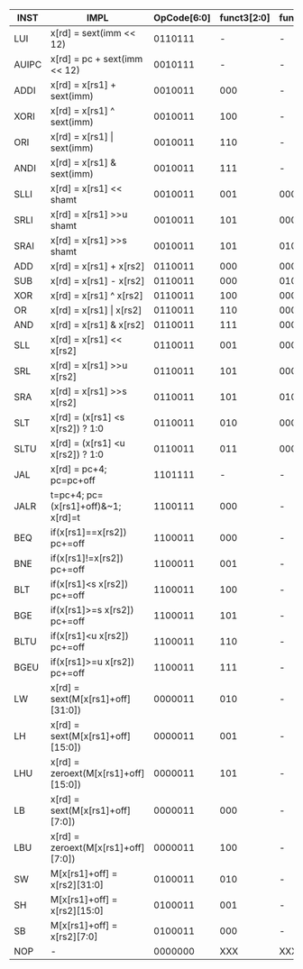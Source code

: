 | INST | IMPL | OpCode[6:0] | funct3[2:0] | funct7[6:0] | SelMuxPc4ALU  | opExImm[2:0] | selMuxImmPc4RAM[1:0] | weReg | opExRAM[2:0] | selMuxRS2Imm | selMUXPcRS1 | opALU[4:0] | mask[3:0] | weRAM |
|-|-|-|-|-|-|-|-|-|-|-|-|-|-|-|
| LUI       | x[rd] = sext(imm << 12) | 0110111 | - | - |0|U|00|1|XXX|1|X|PASS_B|XXXX|0|
| AUIPC     | x[rd] = pc + sext(imm << 12) | 0010111 | - | - |0|U|00|1|XXX|1|0|ADD|XXXX|0|
| ADDI      | x[rd] = x[rs1] + sext(imm) | 0010011 | 000 | - |0|I|00|1|XXX|1|1|ADD|XXXX|0|
| XORI      | x[rd] = x[rs1] ^ sext(imm) | 0010011 | 100 | - |0|I|00|1|XXX|1|1|XOR|XXXX|0|
| ORI       | x[rd] = x[rs1] \| sext(imm) | 0010011 | 110 | -|0|I|00|1|XXX|1|1|OR |XXXX|0|
| ANDI      | x[rd] = x[rs1] & sext(imm) | 0010011 | 111 | - |0|I|00|1|XXX|1|1|AND|XXXX|0|
| SLLI      | x[rd] = x[rs1] << shamt    | 0010011 | 001 | 0000000  |0|I_shamt|00|1|XXX|1|1|SLL|XXXX|0|
| SRLI      | x[rd] = x[rs1] >>u shamt   | 0010011 | 101 | 0000000  |0|I_shamt|00|1|XXX|1|1|SRL|XXXX|0|
| SRAI      | x[rd] = x[rs1] >>s shamt   | 0010011 | 101 | 0100000  |0|I_shamt|00|1|XXX|1|1|SRA|XXXX|0|
| ADD       | x[rd] = x[rs1] + x[rs2]   | 0110011 | 000 | 0000000  |0|XXX|00|1|XXX|0|1|ADD|XXXX|0|
| SUB       | x[rd] = x[rs1] - x[rs2]   | 0110011 | 000 | 0100000  |0|XXX|00|1|XXX|0|1|SUB|XXXX|0|
| XOR       | x[rd] = x[rs1] ^ x[rs2]   | 0110011 | 100 | 0000000  |0|XXX|00|1|XXX|0|1|XOR|XXXX|0|
| OR        | x[rd] = x[rs1] \| x[rs2]  | 0110011 | 110 | 0000000  |0|XXX|00|1|XXX|0|1|OR|XXXX|0|
| AND       | x[rd] = x[rs1] & x[rs2]   | 0110011 | 111 | 0000000  |0|XXX|00|1|XXX|0|1|AND|XXXX|0|
| SLL       | x[rd] = x[rs1] << x[rs2]  | 0110011 | 001 | 0000000  |0|XXX|00|1|XXX|0|1|SLL|XXXX|0|
| SRL       | x[rd] = x[rs1] >>u x[rs2] | 0110011 | 101 | 0000000  |0|XXX|00|1|XXX|0|1|SRL|XXXX|0|
| SRA       | x[rd] = x[rs1] >>s x[rs2] | 0110011 | 101 | 0100000  |0|XXX|00|1|XXX|0|1|SRA|XXXX|0|
| SLT       | x[rd] = (x[rs1] <s x[rs2]) ? 1:0 | 0110011 | 010 | 0000000 |0|XXX|00|1|XXX|0|1|SLT|XXXX|0|
| SLTU      | x[rd] = (x[rs1] <u x[rs2]) ? 1:0 | 0110011 | 011 | 0000000 |0|XXX|00|1|XXX|0|1|SLTU|XXXX|0|
| JAL       | x[rd] = pc+4; pc=pc+off   | 1101111 | - | - |0|JAL|01|1|XXX|1|0|ADD|XXXX|0|
| JALR      | t=pc+4; pc=(x[rs1]+off)&~1; x[rd]=t | 1100111 | 000 | - |0|JALR|01|1|XXX|1|1|ADD|XXXX|0|
| BEQ       | if(x[rs1]==x[rs2]) pc+=off | 1100011 | 000 | -       |1|XXX|10|1|XXX|0|1|BEQ|XXXX|0|
| BNE       | if(x[rs1]!=x[rs2]) pc+=off | 1100011 | 001 | -       |1|XXX|10|1|XXX|0|1|BNE|XXXX|0|
| BLT       | if(x[rs1]<s x[rs2]) pc+=off | 1100011 | 100 | -      |1|XXX|10|1|XXX|0|1|BLT|XXXX|0|
| BGE       | if(x[rs1]>=s x[rs2]) pc+=off | 1100011 | 101 | -     |1|XXX|10|1|XXX|0|1|BGE|XXXX|0|
| BLTU      | if(x[rs1]<u x[rs2]) pc+=off | 1100011 | 110 | -      |1|XXX|10|1|XXX|0|1|BLTU|XXXX|0|
| BGEU      | if(x[rs1]>=u x[rs2]) pc+=off | 1100011 | 111 | -     |1|XXX|10|1|XXX|0|1|BGEU|XXXX|0|
| LW        | x[rd] = sext(M[x[rs1]+off][31:0]) | 0000011 | 010 | - |0|I|11|1|LW|1|1|ADD|XXXX|0|
| LH        | x[rd] = sext(M[x[rs1]+off][15:0]) | 0000011 | 001 | - |0|I|11|1|LH|1|1|ADD|XXXX|0|
| LHU       | x[rd] = zeroext(M[x[rs1]+off][15:0]) | 0000011 | 101 | - |0|I|11|1|LHU|1|1|ADD|XXXX|0|
| LB        | x[rd] = sext(M[x[rs1]+off][7:0]) | 0000011 | 000 | - |0|I|11|1|LB|1|1|ADD|XXXX|0|
| LBU       | x[rd] = zeroext(M[x[rs1]+off][7:0]) | 0000011 | 100 | - |0|I|11|1|LBU|1|1|ADD|XXXX|0|
| SW        | M[x[rs1]+off] = x[rs2][31:0] | 0100011 | 010 | - |0|S|XX|0|XXX|1|1|PASS_B|1111|1|
| SH        | M[x[rs1]+off] = x[rs2][15:0] | 0100011 | 001 | - |0|S|XX|0|XXX|1|1|PASS_B|0011|1|
| SB        | M[x[rs1]+off] = x[rs2][7:0] | 0100011 | 000 | -  |0|S|XX|0|XXX|1|1|PASS_B|0001|1|
| NOP       | - | 0000000 | XXX | XXXXXXX | X |XXX|XX|0|XXX|X|X|X|XXXX|0|